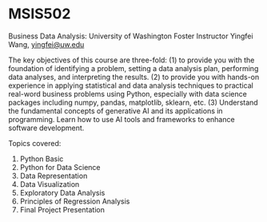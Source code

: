 # MSIS502
Business Data Analysis: University of Washington Foster
Instructor                       Yingfei Wang,     yingfei@uw.edu


The key objectives of this course are three-fold: (1) to provide you with the foundation of
identifying a problem, setting a data analysis plan, performing data analyses, and
interpreting the results. (2) to provide you with hands-on experience in applying statistical
and data analysis techniques to practical real-word business problems using Python,
especially with data science packages including numpy, pandas, matplotlib, sklearn, etc. (3)
Understand the fundamental concepts of generative AI and its applications in programming.
Learn how to use AI tools and frameworks to enhance software development.

Topics covered: 
1. Python Basic
2. Python for Data Science
3. Data Representation
4. Data Visualization
5. Exploratory Data Analysis 
6. Principles of Regression Analysis 
7. Final Project Presentation
